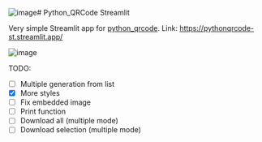 ![image](https://github.com/user-attachments/assets/1f0896d6-d3ab-46c4-b0cd-94156fd139a5)# Python_QRCode Streamlit

Very simple Streamlit app for [python_qrcode](https://github.com/lincolnloop/python-qrcode/tree/main). Link: https://pythonqrcode-st.streamlit.app/

![image](https://github.com/user-attachments/assets/7fa8750e-c5d7-4edb-9a23-e5d8cd86a1e9)

TODO:

- [ ] Multiple generation from list
- [x] More styles
- [ ] Fix embedded image
- [ ] Print function
- [ ] Download all (multiple mode)
- [ ] Download selection (multiple mode)

